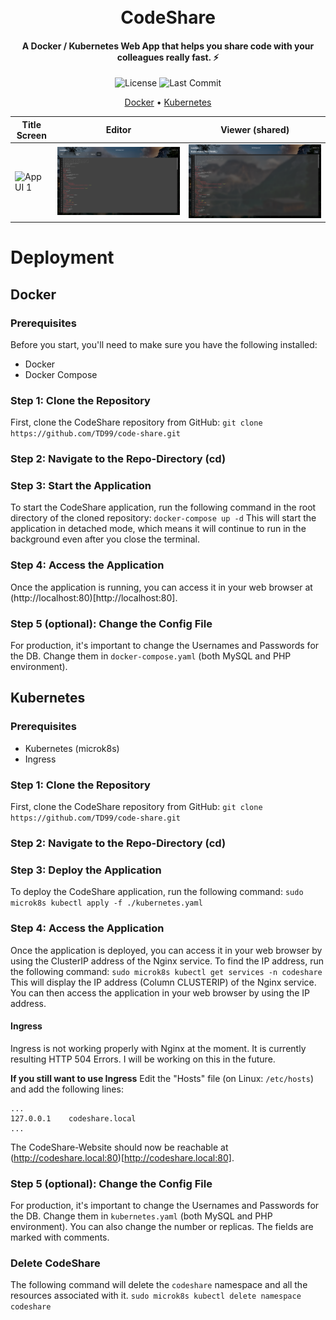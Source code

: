 <h1 align="center">
  <br>
  CodeShare
  <br>
</h1>

<h4 align="center">A Docker / Kubernetes Web App that helps you share code with your colleagues really fast. ⚡</h4>

<p align="center">
  <img src="https://img.shields.io/github/license/TD99/code-share?style=for-the-badge" alt="License">
  <img src="https://img.shields.io/github/last-commit/TD99/code-share?style=for-the-badge" alt="Last Commit">
</p>

<p align="center">
  <a href="#docker">Docker</a> •
  <a href="#kubernetes">Kubernetes</a>
</p>

<table>
  <thead>
    <tr>
      <th>Title Screen</th>
      <th>Editor</th>
      <th>Viewer (shared)</th>
    </tr>
  </thead>
  <tbody>
    <tr>
      <td><img src=".assets/cs-1.png" alt="App UI 1"></td>
      <td><img src=".assets/cs-2.png" alt="App UI 2"></td>
      <td><img src=".assets/cs-3.png" alt="App UI 3"></td>
    </tr>
  </tbody>
</table>

# Deployment
## Docker
### Prerequisites
Before you start, you'll need to make sure you have the following installed:
- Docker
- Docker Compose

### Step 1: Clone the Repository
First, clone the CodeShare repository from GitHub:
```git clone https://github.com/TD99/code-share.git```

### Step 2: Navigate to the Repo-Directory (cd)

### Step 3: Start the Application
To start the CodeShare application, run the following command in the root directory of the cloned repository:
```docker-compose up -d```
This will start the application in detached mode, which means it will continue to run in the background even after you close the terminal.

### Step 4: Access the Application
Once the application is running, you can access it in your web browser at (http://localhost:80)[http://localhost:80].

### Step 5 (optional): Change the Config File
For production, it's important to change the Usernames and Passwords for the DB. Change them in `docker-compose.yaml` (both MySQL and PHP environment).

## Kubernetes
### Prerequisites
- Kubernetes (microk8s)
- Ingress

### Step 1: Clone the Repository
First, clone the CodeShare repository from GitHub:
```git clone https://github.com/TD99/code-share.git```

### Step 2: Navigate to the Repo-Directory (cd)

### Step 3: Deploy the Application
To deploy the CodeShare application, run the following command:
```sudo microk8s kubectl apply -f ./kubernetes.yaml```

### Step 4: Access the Application
Once the application is deployed, you can access it in your web browser by using the ClusterIP address of the Nginx service. To find the IP address, run the following command:
```sudo microk8s kubectl get services -n codeshare```
This will display the IP address (Column CLUSTERIP) of the Nginx service. You can then access the application in your web browser by using the IP address.

#### Ingress
Ingress is not working properly with Nginx at the moment. It is currently resulting HTTP 504 Errors. I will be working on this in the future.

**If you still want to use Ingress**
Edit the "Hosts" file (on Linux: `/etc/hosts`) and add the following lines:
```
...
127.0.0.1    codeshare.local
...
```
The CodeShare-Website should now be reachable at (http://codeshare.local:80)[http://codeshare.local:80].

### Step 5 (optional): Change the Config File
For production, it's important to change the Usernames and Passwords for the DB. Change them in `kubernetes.yaml` (both MySQL and PHP environment). You can also change the number or replicas. The fields are marked with comments.

### Delete CodeShare
The following command will delete the `codeshare` namespace and all the resources associated with it.
```sudo microk8s kubectl delete namespace codeshare```
